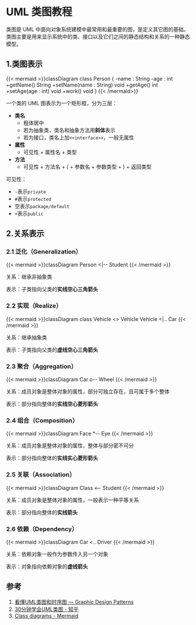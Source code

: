 # UML 类图教程


类图是 UML 中面向对象系统建模中最常用和最重要的图，是定义其它图的基础。类图主要是用来显示系统中的类、接口以及它们之间的静态结构和关系的一种静态模型。

<!--more-->

## 1.类图表示

{{< mermaid >}}classDiagram
    class Person {
        -name : String
        -age : int
        +getName() String
        +setName(name : String) void
        +getAge() int
        +setAge(age : int) void
        +work() void
    }
{{< /mermaid>}}

一个类的 UML 图表示为一个矩形框，分为三层：

- **类名**
    - 粗体居中
    - 若为抽象类，类名和抽象方法用**斜体**表示
    - 若为接口，类名上加`<<interface>>`，一般无属性
- **属性**
    - 可见性 + 属性名 + 类型
- **方法**
    - 可见性 + 方法名 + ( + 参数名 + 参数类型 + ) + 返回类型

可见性：

- `-`表示`private`
- `#`表示`protected`
- 空表示`package/default`
- `+`表示`public`

## 2.关系表示

### 2.1 泛化（Generalization）

{{< mermaid >}}classDiagram
    Person <|-- Student
{{< /mermaid >}}

关系：继承非抽象类

表示：子类指向父类的**实线空心三角箭头**

### 2.2 实现（Realize）

{{< mermaid >}}classDiagram
    class Vehicle
    <<interface>> Vehicle
    Vehicle <|.. Car
{{< /mermaid >}}

关系：继承抽象类

表示：子类指向父类的**虚线空心三角箭头**

### 2.3 聚合（Aggregation）

{{< mermaid >}}classDiagram
    Car o-- Wheel
{{< /mermaid >}}

关系：成员对象是整体对象的属性，部分可独立存在，且可属于多个整体

表示：部分指向整体的**实线空心菱形箭头**

### 2.4 组合（Composition）

{{< mermaid >}}classDiagram
    Face *-- Eye
{{< /mermaid >}}

关系：成员对象是整体对象的属性，整体与部分密不可分

表示：部分指向整体的**实线实心菱形箭头**

### 2.5 关联（Association）

{{< mermaid >}}classDiagram
    Class <-- Student
{{< /mermaid >}}

关系：成员对象是整体对象的属性，一般表示一种平等关系

表示：部分指向整体的**实线箭头**

### 2.6 依赖（Dependency）

{{< mermaid >}}classDiagram
    Car <.. Driver
{{< /mermaid >}}

关系：依赖对象一般作为参数传入另一个对象

表示：对象指向依赖对象的**虚线箭头**

## 参考

1. [看懂UML类图和时序图 — Graphic Design Patterns](https://design-patterns.readthedocs.io/zh_CN/latest/read_uml.html)
1. [30分钟学会UML类图 - 知乎](https://zhuanlan.zhihu.com/p/109655171)
1. [Class diagrams - Mermaid](https://mermaid-js.github.io/mermaid/#/classDiagram)

